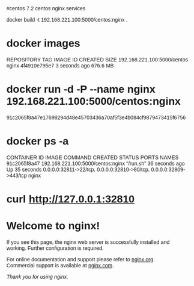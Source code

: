 #centos 7.2
centos nginx services

docker build -t 192.168.221.100:5000/centos:nginx .

# docker images
REPOSITORY                      TAG                 IMAGE ID            CREATED             SIZE
192.168.221.100:5000/centos     nginx               4f4910e795e7        3 seconds ago       676.6 MB

# docker run -d -P --name nginx 192.168.221.100:5000/centos:nginx
91c2065f8a47e17698294d48e45703436a70af5f3e4b084cf9879473415f6756

# docker ps -a
CONTAINER ID        IMAGE                               COMMAND                  CREATED             STATUS              PORTS                                                                  NAMES
91c2065f8a47        192.168.221.100:5000/centos:nginx   "/run.sh"                36 seconds ago      Up 35 seconds       0.0.0.0:32811->22/tcp, 0.0.0.0:32810->80/tcp, 0.0.0.0:32809->443/tcp   nginx

# curl http://127.0.0.1:32810
<!DOCTYPE html>
<html>
<head>
<title>Welcome to nginx!</title>
<style>
    body {
        width: 35em;
        margin: 0 auto;
        font-family: Tahoma, Verdana, Arial, sans-serif;
    }
</style>
</head>
<body>
<h1>Welcome to nginx!</h1>
<p>If you see this page, the nginx web server is successfully installed and
working. Further configuration is required.</p>

<p>For online documentation and support please refer to
<a href="http://nginx.org/">nginx.org</a>.<br/>
Commercial support is available at
<a href="http://nginx.com/">nginx.com</a>.</p>

<p><em>Thank you for using nginx.</em></p>
</body>
</html>


